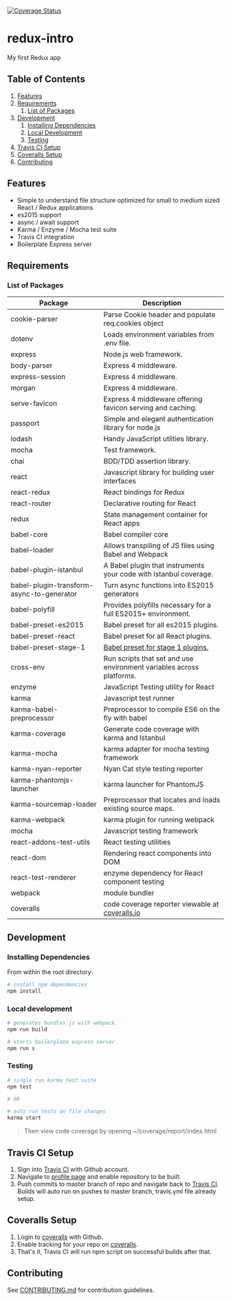 [![Coverage Status](https://coveralls.io/repos/github/Jukejc/react-redux-starter/badge.svg?branch=master)](https://coveralls.io/github/Jukejc/react-redux-starter?branch=master)

# redux-intro
My first Redux app

## Table of Contents
1. [Features](#features)
1. [Requirements](#requirements)
    1. [List of Packages](#list-of-packages)
1. [Development](#development)
    1. [Installing Dependencies](#installing-dependencies)
    1. [Local Development](#local-development)
    1. [Testing](#testing)
1. [Travis CI Setup](#travis-ci-setup)
1. [Coveralls Setup](#coveralls-setup)
1. [Contributing](#contributing)

## Features
- Simple to understand file structure optimized for small to medium sized React / Redux applications
- es2015 support
- async / await support
- Karma / Enzyme / Mocha test suite
- Travis CI integration
- Boilerplate Express server


## Requirements

### List of Packages

| Package                         | Description                                                           |
| ------------------------------- | --------------------------------------------------------------------- |
| cookie-parser                   | Parse Cookie header and populate req.cookies object                   |
| dotenv                          | Loads environment variables from .env file.                           |
| express                         | Node.js web framework.                                                |
| body-parser                     | Express 4 middleware.                                                 |
| express-session                 | Express 4 middleware.                                                 |
| morgan                          | Express 4 middleware.                                                 |
| serve-favicon                   | Express 4 middleware offering favicon serving and caching.            |
| passport                        | Simple and elegant authentication library for node.js                 |
| lodash                          | Handy JavaScript utlities library.                                    |
| mocha                           | Test framework.                                                       |
| chai                            | BDD/TDD assertion library.                                            |
| react                           | Javascript library for building user interfaces                       |
| react-redux                     | React bindings for Redux                                              |
| react-router                    | Declarative routing for React                                         |
| redux                           | State management container for React apps                             |
| babel-core                      | Babel compiler core                                                   |
| babel-loader                    | Allows transpiling of JS files using Babel and Webpack                |
| babel-plugin-istanbul           | A Babel plugin that instruments your code with Istanbul coverage.     |
| babel-plugin-transform-async-to-generator | Turn async functions into ES2015 generators                 |
| babel-polyfill                  | Provides polyfills necessary for a full ES2015+ environment.          |
| babel-preset-es2015             | Babel preset for all es2015 plugins.                                  |
| babel-preset-react              | Babel preset for all React plugins.                                   |
| babel-preset-stage-1            | [Babel preset for stage 1 plugins.](https://www.npmjs.com/package/babel-preset-stage-1) |
| cross-env                       | Run scripts that set and use environment variables across platforms.  |
| enzyme                          | JavaScript Testing utility for React                                  |
| karma                           | Javascript test runner                                                |
| karma-babel-preprocessor        | Preprocessor to compile ES6 on the fly with babel                     |
| karma-coverage                  | Generate code coverage with karma and Istanbul                        |
| karma-mocha                     | karma adapter for mocha testing framework                             |
| karma-nyan-reporter             | Nyan Cat style testing reporter                                       |
| karma-phantomjs-launcher | karma launcher for PhantomJS |
| karma-sourcemap-loader | Preprocessor that locates and loads existing source maps. |
| karma-webpack | karma plugin for running webpack |
| mocha | Javascript testing framework |
| react-addons-test-utils | React testing utilities |
| react-dom | Rendering react components into DOM |
| react-test-renderer | enzyme dependency for React component testing |
| webpack | module bundler |
| coveralls | code coverage reporter viewable at [coveralls.io](https://coveralls.io/)

## Development

### Installing Dependencies

From within the root directory:

```sh
# install npm dependencies
npm install
```

### Local development

```sh
# generates bundles.js with webpack
npm run build

# starts boilerplate express server
npm run s
```

### Testing

```sh
# single run karma test suite
npm test

# OR

# auto run tests on file changes
karma start
```
> Then view code coverage by opening ~/coverage/report/index.html

## Travis CI Setup

1. Sign into [Travis CI](https://travis-ci.org/auth) with Github account.
1. Navigate to [profile page](https://travis-ci.org/profile) and enable repository to be built.
1. Push commits to master branch of repo and navigate back to [Travis CI](https://travis-ci.org/). Builds will auto run on pushes to master branch, travis.yml file already setup.

## Coveralls Setup

1. Login to [coveralls](https://coveralls.io) with Github.
1. Enable tracking for your repo on [coveralls](https://coveralls.io/repos/new).
1. That's it, Travis CI will run npm script on successful builds after that.

## Contributing

See [CONTRIBUTING.md](CONTRIBUTING.md) for contribution guidelines.